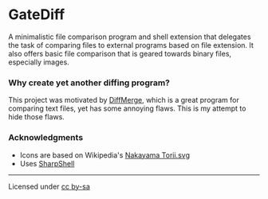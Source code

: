 # GateDiff

A minimalistic file comparison program and shell extension that delegates the
task of comparing files to external programs based on file extension. It
also offers basic file comparison that is geared towards binary files,
especially images.

### Why create yet another diffing program?

This project was motivated by [DiffMerge](http://sourcegear.com/diffmerge/), which
is a great program for comparing text files, yet has some annoying flaws. This is
my attempt to hide those flaws.

### Acknowledgments

* Icons are based on Wikipedia's [Nakayama Torii.svg](http://en.wikipedia.org/wiki/File:Nakayama_Torii.svg)
* Uses [SharpShell](https://github.com/dwmkerr/sharpshell)

---
Licensed under [cc by-sa](http://creativecommons.org/licenses/by-sa/3.0/)
